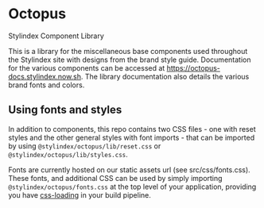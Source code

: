 # Octopus
Stylindex Component Library

This is a library for the miscellaneous base components used throughout the Stylindex site with designs from the brand style guide. Documentation for the various components can be accessed at https://octopus-docs.stylindex.now.sh. The library documentation also details the various brand fonts and colors.

## Using fonts and styles
In addition to components, this repo contains two CSS files - one with reset styles and the other general styles with font imports - that can be imported by using `@stylindex/octopus/lib/reset.css` or `@stylindex/octopus/lib/styles.css`.

Fonts are currently hosted on our static assets url (see src/css/fonts.css). These fonts, and additional CSS can be used by simply importing `@stylindex/octopus/fonts.css` at the top level of your application, providing you have [css-loading](https://webpack.js.org/loaders/css-loader/) in your build pipeline.

